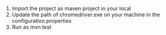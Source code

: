 1. Import the project as maven project in your local
2. Update the path of chromedriver.exe on your machine in the configuration.properties
3. Run as mvn test
